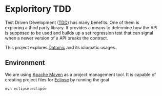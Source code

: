 Exploritory TDD
===============

Test Driven Development ([TDD][1]) has many benefits. One of them is
exploring a third party library. It provides a means to determine how
the API is supposed to be used and builds up a set regression test
that can signal when a newer version of a API breaks the contract.

This project explores [Datomic][2] and its idiomatic usages.

Environment
-----------

We are using [Apache Maven][3] as a project management tool. It is
capable of creating project files for [Eclipse][4] by running the
goal

    mvn eclipse:eclipse

[1]: http://en.wikipedia.org/wiki/Test-driven_development "Wikipedia on Test Driven Development"
[2]: http://www.datomic.com/ "Homepage for Datomic"
[3]: http://maven.apache.org/ "Apache Maven homepage"
[4]: http://www.eclipse.org/ "The Eclipse homepage"

